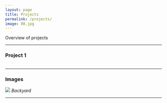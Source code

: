 ```yaml
---
layout: page
title: Projects
permalink: /projects/
image: 08.jpg
---
```


Overview of projects

***


### Project 1
#### 
##### 
###### 


***

### Images

![]({{site.baseurl}}/images/09.jpg)
*Backyard*

***